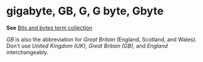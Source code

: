# gigabyte, GB, G, G byte, Gbyte

**See** [Bits and bytes term collection](~/a-z-word-list-term-collections/term-collections/bits-bytes-terms.md)

*GB* is also the abbreviation for *Great Britain* (England, Scotland, and Wales). Don't use *United Kingdom (UK),* *Great Britain (GB),* and *England* interchangeably. 
